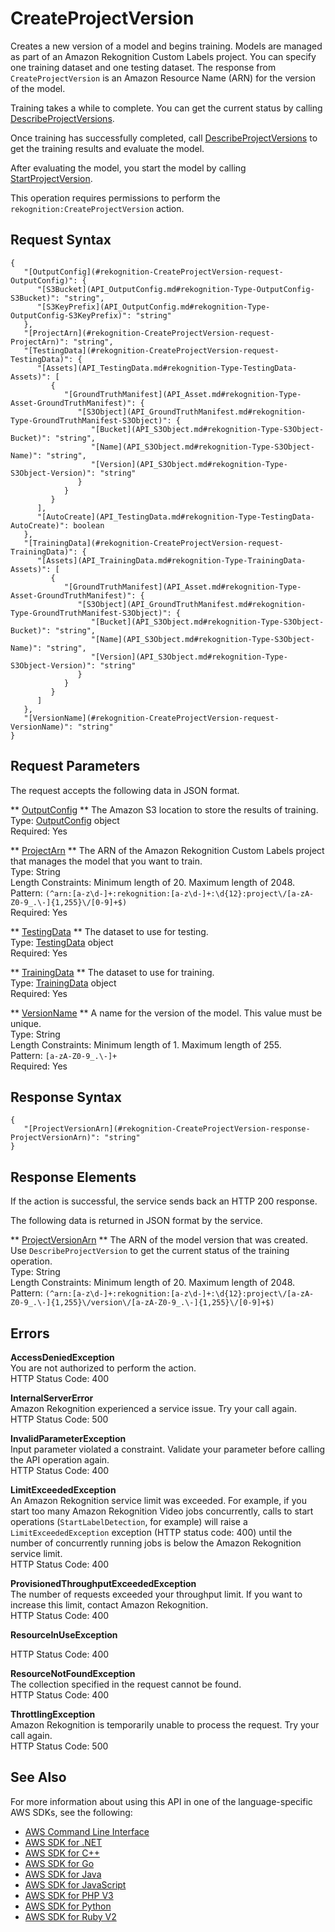 # CreateProjectVersion<a name="API_CreateProjectVersion"></a>

Creates a new version of a model and begins training\. Models are managed as part of an Amazon Rekognition Custom Labels project\. You can specify one training dataset and one testing dataset\. The response from `CreateProjectVersion` is an Amazon Resource Name \(ARN\) for the version of the model\. 

Training takes a while to complete\. You can get the current status by calling [DescribeProjectVersions](API_DescribeProjectVersions.md)\.

Once training has successfully completed, call [DescribeProjectVersions](API_DescribeProjectVersions.md) to get the training results and evaluate the model\. 

After evaluating the model, you start the model by calling [StartProjectVersion](API_StartProjectVersion.md)\.

This operation requires permissions to perform the `rekognition:CreateProjectVersion` action\.

## Request Syntax<a name="API_CreateProjectVersion_RequestSyntax"></a>

```
{
   "[OutputConfig](#rekognition-CreateProjectVersion-request-OutputConfig)": { 
      "[S3Bucket](API_OutputConfig.md#rekognition-Type-OutputConfig-S3Bucket)": "string",
      "[S3KeyPrefix](API_OutputConfig.md#rekognition-Type-OutputConfig-S3KeyPrefix)": "string"
   },
   "[ProjectArn](#rekognition-CreateProjectVersion-request-ProjectArn)": "string",
   "[TestingData](#rekognition-CreateProjectVersion-request-TestingData)": { 
      "[Assets](API_TestingData.md#rekognition-Type-TestingData-Assets)": [ 
         { 
            "[GroundTruthManifest](API_Asset.md#rekognition-Type-Asset-GroundTruthManifest)": { 
               "[S3Object](API_GroundTruthManifest.md#rekognition-Type-GroundTruthManifest-S3Object)": { 
                  "[Bucket](API_S3Object.md#rekognition-Type-S3Object-Bucket)": "string",
                  "[Name](API_S3Object.md#rekognition-Type-S3Object-Name)": "string",
                  "[Version](API_S3Object.md#rekognition-Type-S3Object-Version)": "string"
               }
            }
         }
      ],
      "[AutoCreate](API_TestingData.md#rekognition-Type-TestingData-AutoCreate)": boolean
   },
   "[TrainingData](#rekognition-CreateProjectVersion-request-TrainingData)": { 
      "[Assets](API_TrainingData.md#rekognition-Type-TrainingData-Assets)": [ 
         { 
            "[GroundTruthManifest](API_Asset.md#rekognition-Type-Asset-GroundTruthManifest)": { 
               "[S3Object](API_GroundTruthManifest.md#rekognition-Type-GroundTruthManifest-S3Object)": { 
                  "[Bucket](API_S3Object.md#rekognition-Type-S3Object-Bucket)": "string",
                  "[Name](API_S3Object.md#rekognition-Type-S3Object-Name)": "string",
                  "[Version](API_S3Object.md#rekognition-Type-S3Object-Version)": "string"
               }
            }
         }
      ]
   },
   "[VersionName](#rekognition-CreateProjectVersion-request-VersionName)": "string"
}
```

## Request Parameters<a name="API_CreateProjectVersion_RequestParameters"></a>

The request accepts the following data in JSON format\.

 ** [OutputConfig](#API_CreateProjectVersion_RequestSyntax) **   <a name="rekognition-CreateProjectVersion-request-OutputConfig"></a>
The Amazon S3 location to store the results of training\.  
Type: [OutputConfig](API_OutputConfig.md) object  
Required: Yes

 ** [ProjectArn](#API_CreateProjectVersion_RequestSyntax) **   <a name="rekognition-CreateProjectVersion-request-ProjectArn"></a>
The ARN of the Amazon Rekognition Custom Labels project that manages the model that you want to train\.  
Type: String  
Length Constraints: Minimum length of 20\. Maximum length of 2048\.  
Pattern: `(^arn:[a-z\d-]+:rekognition:[a-z\d-]+:\d{12}:project\/[a-zA-Z0-9_.\-]{1,255}\/[0-9]+$)`   
Required: Yes

 ** [TestingData](#API_CreateProjectVersion_RequestSyntax) **   <a name="rekognition-CreateProjectVersion-request-TestingData"></a>
The dataset to use for testing\.  
Type: [TestingData](API_TestingData.md) object  
Required: Yes

 ** [TrainingData](#API_CreateProjectVersion_RequestSyntax) **   <a name="rekognition-CreateProjectVersion-request-TrainingData"></a>
The dataset to use for training\.   
Type: [TrainingData](API_TrainingData.md) object  
Required: Yes

 ** [VersionName](#API_CreateProjectVersion_RequestSyntax) **   <a name="rekognition-CreateProjectVersion-request-VersionName"></a>
A name for the version of the model\. This value must be unique\.  
Type: String  
Length Constraints: Minimum length of 1\. Maximum length of 255\.  
Pattern: `[a-zA-Z0-9_.\-]+`   
Required: Yes

## Response Syntax<a name="API_CreateProjectVersion_ResponseSyntax"></a>

```
{
   "[ProjectVersionArn](#rekognition-CreateProjectVersion-response-ProjectVersionArn)": "string"
}
```

## Response Elements<a name="API_CreateProjectVersion_ResponseElements"></a>

If the action is successful, the service sends back an HTTP 200 response\.

The following data is returned in JSON format by the service\.

 ** [ProjectVersionArn](#API_CreateProjectVersion_ResponseSyntax) **   <a name="rekognition-CreateProjectVersion-response-ProjectVersionArn"></a>
The ARN of the model version that was created\. Use `DescribeProjectVersion` to get the current status of the training operation\.  
Type: String  
Length Constraints: Minimum length of 20\. Maximum length of 2048\.  
Pattern: `(^arn:[a-z\d-]+:rekognition:[a-z\d-]+:\d{12}:project\/[a-zA-Z0-9_.\-]{1,255}\/version\/[a-zA-Z0-9_.\-]{1,255}\/[0-9]+$)` 

## Errors<a name="API_CreateProjectVersion_Errors"></a>

 **AccessDeniedException**   
You are not authorized to perform the action\.  
HTTP Status Code: 400

 **InternalServerError**   
Amazon Rekognition experienced a service issue\. Try your call again\.  
HTTP Status Code: 500

 **InvalidParameterException**   
Input parameter violated a constraint\. Validate your parameter before calling the API operation again\.  
HTTP Status Code: 400

 **LimitExceededException**   
An Amazon Rekognition service limit was exceeded\. For example, if you start too many Amazon Rekognition Video jobs concurrently, calls to start operations \(`StartLabelDetection`, for example\) will raise a `LimitExceededException` exception \(HTTP status code: 400\) until the number of concurrently running jobs is below the Amazon Rekognition service limit\.   
HTTP Status Code: 400

 **ProvisionedThroughputExceededException**   
The number of requests exceeded your throughput limit\. If you want to increase this limit, contact Amazon Rekognition\.  
HTTP Status Code: 400

 **ResourceInUseException**   
  
HTTP Status Code: 400

 **ResourceNotFoundException**   
The collection specified in the request cannot be found\.  
HTTP Status Code: 400

 **ThrottlingException**   
Amazon Rekognition is temporarily unable to process the request\. Try your call again\.  
HTTP Status Code: 500

## See Also<a name="API_CreateProjectVersion_SeeAlso"></a>

For more information about using this API in one of the language\-specific AWS SDKs, see the following:
+  [AWS Command Line Interface](https://docs.aws.amazon.com/goto/aws-cli/rekognition-2016-06-27/CreateProjectVersion) 
+  [AWS SDK for \.NET](https://docs.aws.amazon.com/goto/DotNetSDKV3/rekognition-2016-06-27/CreateProjectVersion) 
+  [AWS SDK for C\+\+](https://docs.aws.amazon.com/goto/SdkForCpp/rekognition-2016-06-27/CreateProjectVersion) 
+  [AWS SDK for Go](https://docs.aws.amazon.com/goto/SdkForGoV1/rekognition-2016-06-27/CreateProjectVersion) 
+  [AWS SDK for Java](https://docs.aws.amazon.com/goto/SdkForJava/rekognition-2016-06-27/CreateProjectVersion) 
+  [AWS SDK for JavaScript](https://docs.aws.amazon.com/goto/AWSJavaScriptSDK/rekognition-2016-06-27/CreateProjectVersion) 
+  [AWS SDK for PHP V3](https://docs.aws.amazon.com/goto/SdkForPHPV3/rekognition-2016-06-27/CreateProjectVersion) 
+  [AWS SDK for Python](https://docs.aws.amazon.com/goto/boto3/rekognition-2016-06-27/CreateProjectVersion) 
+  [AWS SDK for Ruby V2](https://docs.aws.amazon.com/goto/SdkForRubyV2/rekognition-2016-06-27/CreateProjectVersion) 